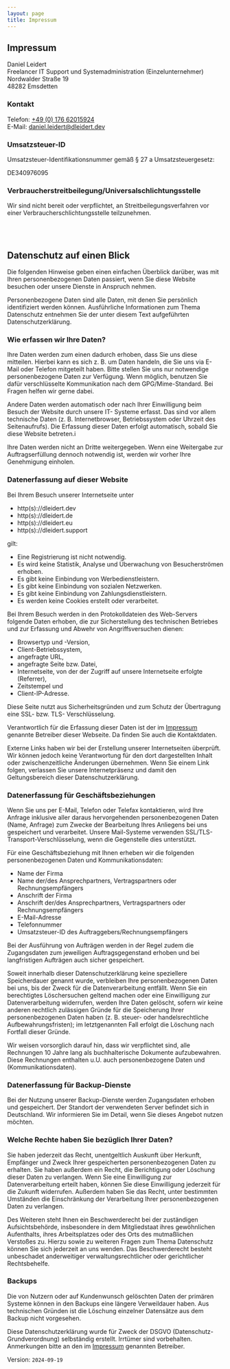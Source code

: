 ```yaml
---
layout: page
title: Impressum
---
```


<div class="col-lg-12 text-center">
        <h2 class="section-heading text-uppercase" id="impressum">Impressum</h2>
</div>

Daniel Leidert  
Freelancer IT Support und Systemadministration (Einzelunternehmer)  
Nordwalder Straße 19  
48282 Emsdetten  

### Kontakt

Telefon: <a href="tel:0049-176-62015924">+49 (0) 176 62015924</a>  
E-Mail: <a href="mailto:daniel.leidert@dleidert.dev">daniel.leidert@dleidert.dev</a>

### Umsatzsteuer-ID

Umsatzsteuer-Identifikationsnummer gemäß § 27 a Umsatzsteuergesetz:

DE340976095

### Verbraucherstreitbeilegung/Universalschlichtungsstelle

Wir sind nicht bereit oder verpflichtet, an Streitbeilegungsverfahren vor einer
Verbraucherschlichtungsstelle teilzunehmen.  

<div class="col-lg-12 text-center">
	<br/><br/>
	<h2 class="section-heading text-uppercase" id="dsgvo">Datenschutz auf einen Blick</h2>
</div>

Die folgenden Hinweise geben einen einfachen Überblick darüber, was mit Ihren
personenbezogenen Daten passiert, wenn Sie diese Website besuchen oder unsere
Dienste in Anspruch nehmen.

Personenbezogene Daten sind alle Daten, mit denen Sie persönlich identifiziert
werden können. Ausführliche Informationen zum Thema Datenschutz entnehmen Sie
der unter diesem Text aufgeführten Datenschutzerklärung.

### Wie erfassen wir Ihre Daten?

Ihre Daten werden zum einen dadurch erhoben, dass Sie uns diese mitteilen.
Hierbei kann es sich z. B. um Daten handeln, die Sie uns via E-Mail oder
Telefon mitgeteilt haben. Bitte stellen Sie uns nur notwendige personenbezogene
Daten zur Verfügung. Wenn möglich, benutzen Sie dafür verschlüsselte
Kommunikation nach dem GPG/Mime-Standard. Bei Fragen helfen wir gerne dabei.

Andere Daten werden automatisch oder nach Ihrer Einwilligung beim Besuch der
Website durch unsere IT- Systeme erfasst. Das sind vor allem technische Daten
(z. B. Internetbrowser, Betriebssystem oder Uhrzeit des Seitenaufrufs). Die
Erfassung dieser Daten erfolgt automatisch, sobald Sie diese Website betreten.i

Ihre Daten werden nicht an Dritte weitergegeben. Wenn eine Weitergabe zur
Auftragserfüllung dennoch notwendig ist, werden wir vorher Ihre Genehmigung
einholen.

### Datenerfassung auf dieser Website

Bei Ihrem Besuch unserer Internetseite unter

  * http(s)://dleidert.dev
  * http(s)://dleidert.de
  * http(s)://dleidert.eu
  * http(s)://dleidert.support

gilt:

  * Eine Registrierung ist nicht notwendig.
  * Es wird keine Statistik, Analyse und Überwachung von Besucherströmen erhoben.
  * Es gibt keine Einbindung von Werbedienstleistern.
  * Es gibt keine Einbindung von sozialen Netzwerken.
  * Es gibt keine Einbindung von Zahlungsdienstleistern.
  * Es werden keine Cookies erstellt oder verarbeitet.

Bei Ihrem Besuch werden in den Protokolldateien des Web-Servers folgende Daten
erhoben, die zur Sicherstellung des technischen Betriebes und zur Erfassung und
Abwehr von Angriffsversuchen dienen:

  * Browsertyp und -Version,
  * Client-Betriebssystem,
  * angefragte URL,
  * angefragte Seite bzw. Datei,
  * Internetseite, von der der Zugriff auf unsere Internetseite erfolgte (Referrer),
  * Zeitstempel und
  * Client-IP-Adresse.

Diese Seite nutzt aus Sicherheitsgründen und zum Schutz der Übertragung
eine SSL- bzw. TLS- Verschlüsselung.

Verantwortlich für die Erfassung dieser Daten ist der im
[Impressum](#impressum) genannte Betreiber dieser Webseite. Da finden Sie auch
die Kontaktdaten.

Externe Links haben wir bei der Erstellung unserer Internetseiten überprüft.
Wir können jedoch keine Verantwortung für den dort dargestellten Inhalt oder
zwischenzeitliche Änderungen übernehmen. Wenn Sie einem Link folgen, verlassen
Sie unsere Internetpräsenz und damit den Geltungsbereich dieser
Datenschutzerklärung.

### Datenerfassung für Geschäftsbeziehungen

Wenn Sie uns per E-Mail, Telefon oder Telefax kontaktieren, wird Ihre Anfrage
inklusive aller daraus hervorgehenden personenbezogenen Daten (Name, Anfrage)
zum Zwecke der Bearbeitung Ihres Anliegens bei uns gespeichert und verarbeitet.
Unsere Mail-Systeme verwenden SSL/TLS-Transport-Verschlüsselung, wenn die
Gegenstelle dies unterstützt.

Für eine Geschäftsbeziehung mit Ihnen erheben wir die folgenden
personenbezogenen Daten und Kommunikationsdaten:

  * Name der Firma
  * Name der/des Ansprechpartners, Vertragspartners oder Rechnungsempfängers
  * Anschrift der Firma
  * Anschrift der/des Ansprechpartners, Vertragspartners oder Rechnungsempfängers
  * E-Mail-Adresse
  * Telefonnummer
  * Umsatzsteuer-ID des Auftraggebers/Rechnungsempfängers

Bei der Ausführung von Aufträgen werden in der Regel zudem die Zugangsdaten zum
jeweiligen Auftragsgegenstand erhoben und bei langfristigen Aufträgen auch
sicher gespeichert.

Soweit innerhalb dieser Datenschutzerklärung keine speziellere Speicherdauer
genannt wurde, verbleiben Ihre personenbezogenen Daten bei uns, bis der Zweck
für die Datenverarbeitung entfällt. Wenn Sie ein berechtigtes Löschersuchen
geltend machen oder eine Einwilligung zur Datenverarbeitung widerrufen, werden
Ihre Daten gelöscht, sofern wir keine anderen rechtlich zulässigen Gründe für
die Speicherung Ihrer personenbezogenen Daten haben (z. B. steuer- oder
handelsrechtliche Aufbewahrungsfristen); im letztgenannten Fall erfolgt die
Löschung nach Fortfall dieser Gründe.

Wir weisen vorsorglich darauf hin, dass wir verpflichtet sind, alle Rechnungen
10 Jahre lang als buchhalterische Dokumente aufzubewahren. Diese Rechnungen
enthalten u.U. auch personenbezogene Daten und (Kommunikationsdaten).

### Datenerfassung für Backup-Dienste

Bei der Nutzung unserer Backup-Dienste werden Zugangsdaten erhoben und
gespeichert. Der Standort der verwendeten Server befindet sich in Deutschland.
Wir informieren Sie im Detail, wenn Sie dieses Angebot nutzen möchten.

### Welche Rechte haben Sie bezüglich Ihrer Daten?

Sie haben jederzeit das Recht, unentgeltlich Auskunft über Herkunft, Empfänger
und Zweck Ihrer gespeicherten personenbezogenen Daten zu erhalten. Sie haben
außerdem ein Recht, die Berichtigung oder Löschung dieser Daten zu verlangen.
Wenn Sie eine Einwilligung zur Datenverarbeitung erteilt haben, können Sie
diese Einwilligung jederzeit für die Zukunft widerrufen. Außerdem haben Sie das
Recht, unter bestimmten Umständen die Einschränkung der Verarbeitung Ihrer
personenbezogenen Daten zu verlangen.

Des Weiteren steht Ihnen ein Beschwerderecht bei der zuständigen
Aufsichtsbehörde, insbesondere in dem Mitgliedstaat ihres gewöhnlichen
Aufenthalts, ihres Arbeitsplatzes oder des Orts des mutmaßlichen Verstoßes zu.
Hierzu sowie zu weiteren Fragen zum Thema Datenschutz können Sie sich jederzeit
an uns wenden. Das Beschwerderecht besteht unbeschadet anderweitiger
verwaltungsrechtlicher oder gerichtlicher Rechtsbehelfe.

### Backups

Die von Nutzern oder auf Kundenwunsch gelöschten Daten der primären Systeme
können in den Backups eine längere Verweildauer haben. Aus technischen Gründen
ist die Löschung einzelner Datensätze aus dem Backup nicht vorgesehen.

Diese Datenschutzerklärung wurde für Zweck der DSGVO
(Datenschutz-Grundverordnung) selbständig erstellt. Irrtümer sind vorbehalten.
Anmerkungen bitte an den im [Impressum](#impressum) genannten Betreiber.

Version: `2024-09-19`
